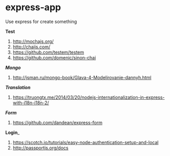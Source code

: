 # express-app
Use express for create something

__Test__

1. http://mochajs.org/
2. http://chaijs.com/
3. https://github.com/testem/testem
4. https://github.com/domenic/sinon-chai

___Mongo___

1. http://jsman.ru/mongo-book/Glava-4-Modelirovanie-dannyh.html

___Translation___

1. https://truongtx.me/2014/03/20/nodejs-internationalization-in-express-with-i18n-i18n-2/

___Form___

1. https://github.com/dandean/express-form

__Login___

1. https://scotch.io/tutorials/easy-node-authentication-setup-and-local
2. http://passportjs.org/docs

